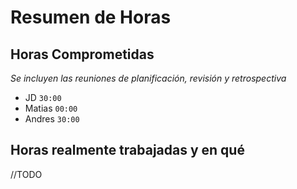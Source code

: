 
# Resumen de Horas

## Horas Comprometidas

_Se incluyen las reuniones de planificación, revisión y retrospectiva_

* JD `30:00`
* Matias `00:00`
* Andres `30:00`

## Horas realmente trabajadas y en qué

//TODO
